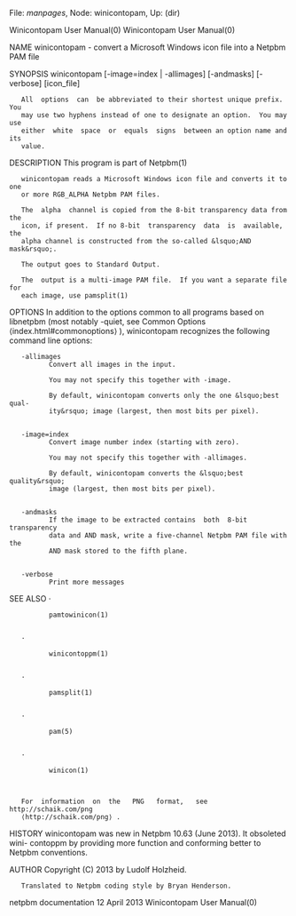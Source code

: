 File: *manpages*,  Node: winicontopam,  Up: (dir)

Winicontopam User Manual(0)                        Winicontopam User Manual(0)



NAME
       winicontopam  - convert a Microsoft Windows icon file into a Netpbm PAM
       file



SYNOPSIS
       winicontopam  [-image=index  |   -allimages]   [-andmasks]   [-verbose]
       [icon_file]

       All  options  can  be abbreviated to their shortest unique prefix.  You
       may use two hyphens instead of one to designate an option.  You may use
       either  white  space  or  equals  signs  between an option name and its
       value.


DESCRIPTION
       This program is part of Netpbm(1)

       winicontopam reads a Microsoft Windows icon file and converts it to one
       or more RGB_ALPHA Netpbm PAM files.

       The  alpha  channel is copied from the 8-bit transparency data from the
       icon, if present.  If no 8-bit  transparency  data  is  available,  the
       alpha channel is constructed from the so-called &lsquo;AND mask&rsquo;.

       The output goes to Standard Output.

       The  output is a multi-image PAM file.  If you want a separate file for
       each image, use pamsplit(1)



OPTIONS
       In addition to the options common to all programs  based  on  libnetpbm
       (most  notably -quiet, see Common Options ⟨index.html#commonoptions⟩ ),
       winicontopam recognizes the following command line options:




       -allimages
              Convert all images in the input.

              You may not specify this together with -image.

              By default, winicontopam converts only the one &lsquo;best qual-
              ity&rsquo; image (largest, then most bits per pixel).


       -image=index
              Convert image number index (starting with zero).

              You may not specify this together with -allimages.

              By default, winicontopam converts the &lsquo;best quality&rsquo;
              image (largest, then most bits per pixel).


       -andmasks
              If the image to be extracted contains  both  8-bit  transparency
              data and AND mask, write a five-channel Netpbm PAM file with the
              AND mask stored to the fifth plane.


       -verbose
              Print more messages





SEE ALSO
       ·

              pamtowinicon(1)


       ·

              winicontoppm(1)


       ·

              pamsplit(1)


       ·

              pam(5)


       ·

              winicon(1)



       For  information  on  the   PNG   format,   see   http://schaik.com/png
       ⟨http://schaik.com/png⟩ .



HISTORY
       winicontopam  was  new in Netpbm 10.63 (June 2013).  It obsoleted wini-
       contoppm by providing more function and  conforming  better  to  Netpbm
       conventions.



AUTHOR
       Copyright (C) 2013 by Ludolf Holzheid.

       Translated to Netpbm coding style by Bryan Henderson.



netpbm documentation             12 April 2013     Winicontopam User Manual(0)
